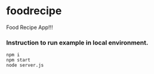 # foodrecipe
Food Recipe App!!!

### Instruction to run example in local environment. 

```
npm i
npm start
node server.js
```

